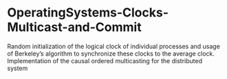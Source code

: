 # OperatingSystems-Clocks-Multicast-and-Commit
Random initialization of the logical clock of individual processes and usage of Berkeley’s algorithm to synchronize these clocks to the average clock. Implementation of the causal ordered multicasting for the distributed system
